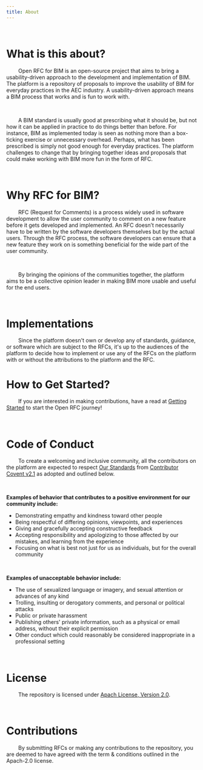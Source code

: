 ```yaml
---
title: About
---
```


&nbsp;

# What is this about?

&nbsp; &nbsp; &nbsp; &nbsp; Open RFC for BIM is an open-source project that aims
to bring a usability-driven approach to the development and implementation of
BIM. The platform is a repository of proposals to improve the usability of BIM
for everyday practices in the AEC industry. A usability-driven approach means a
BIM process that works and is fun to work with.

&nbsp;

&nbsp; &nbsp; &nbsp; &nbsp; A BIM standard is usually good at prescribing what
it should be, but not how it can be applied in practice to do things better than
before. For instance, BIM as implemented today is seen as nothing more than a
box-ticking exercise or unnecessary overhead. Perhaps, what has been prescribed
is simply not good enough for everyday practices. The platform challenges to
change that by bringing together ideas and proposals that could make working
with BIM more fun in the form of RFC.

&nbsp;

# Why RFC for BIM?

&nbsp; &nbsp; &nbsp; &nbsp; RFC (Request for Comments) is a process widely used
in software development to allow the user community to comment on a new feature
before it gets developed and implemented. An RFC doesn’t necessarily have to be
written by the software developers themselves but by the actual users. Through
the RFC process, the software developers can ensure that a new feature they work
on is something beneficial for the wide part of the user community.

&nbsp;

&nbsp; &nbsp; &nbsp; &nbsp; By bringing the opinions of the communities
together, the platform aims to be a collective opinion leader in making BIM more
usable and useful for the end users.

&nbsp;

# Implementations

&nbsp; &nbsp; &nbsp; &nbsp; Since the platform doesn't own or develop any of
standards, guidance, or software which are subject to the RFCs, it's up to the
audiences of the platform to decide how to implement or use any of the RFCs on
the platform with or without the attributions to the platform and the RFC.

# How to Get Started?

&nbsp; &nbsp; &nbsp; &nbsp; If you are interested in making contributions, have
a read at [Getting Started](/getting-started) to start the Open RFC journey!

&nbsp;

# Code of Conduct

&nbsp; &nbsp; &nbsp; &nbsp; To create a welcoming and inclusive community, all
the contributors on the platform are expected to respect
[Our Standards](https://www.contributor-covenant.org/version/2/1/code_of_conduct/#our-standards)
from
[Contributor Covent v2.1](https://www.contributor-covenant.org/version/2/1/code_of_conduct/)
as adopted and outlined below.

&nbsp;

**Examples of behavior that contributes to a positive environment for our
community include:**

- Demonstrating empathy and kindness toward other people
- Being respectful of differing opinions, viewpoints, and experiences
- Giving and gracefully accepting constructive feedback
- Accepting responsibility and apologizing to those affected by our mistakes,
  and learning from the experience
- Focusing on what is best not just for us as individuals, but for the overall
  community

&nbsp;

**Examples of unacceptable behavior include:**

- The use of sexualized language or imagery, and sexual attention or advances of
  any kind
- Trolling, insulting or derogatory comments, and personal or political attacks
- Public or private harassment
- Publishing others' private information, such as a physical or email address,
  without their explicit permission
- Other conduct which could reasonably be considered inappropriate in a
  professional setting

&nbsp;

# License

&nbsp; &nbsp; &nbsp; &nbsp; The repository is licensed under
[Apach License, Version 2.0](https://www.apache.org/licenses/LICENSE-2.0).

&nbsp;

# Contributions

&nbsp; &nbsp; &nbsp; &nbsp; By submitting RFCs or making any contributions to
the repository, you are deemed to have agreed with the term & conditions
outlined in the Apach-2.0 license.
